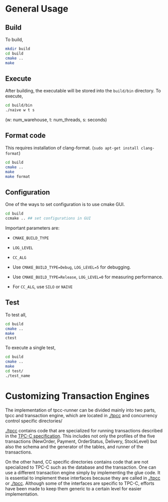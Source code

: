 # General Usage

## Build
To build, 

```sh
mkdir build
cd build
cmake ..
make
```

## Execute
After building, the executable will be stored into the `build/bin` directory.
To execute, 

```sh
cd build/bin
./naive w t s
```
(w: num_warehouse, t: num_threads, s: seconds)

## Format code
This requires installation of clang-format. (`sudo apt-get install clang-format`)

```sh
cd build
cmake ..
make
make format
```

## Configuration

One of the ways to set configuration is to use cmake GUI.

```sh
cd build
ccmake .. ## set configurations in GUI
```

Important parameters are:
- `CMAKE_BUILD_TYPE`
- `LOG_LEVEL` 
- `CC_ALG`

- Use `CMAKE_BUILD_TYPE=Debug`, `LOG_LEVEL=5` for debugging.
- Use `CMAKE_BUILD_TYPE=Release`, `LOG_LEVEL=0` for measuring performance.
- For `CC_ALG`, use `SILO` or `NAIVE`

## Test

To test all, 

```sh
cd build
cmake ..
make
ctest
```

To execute a single test, 

```sh
cd build
cmake ..
make
cd test/
./test_name
```

# Customizing Transaction Engines

The implementation of tpcc-runner can be divided mainly into two parts, tpcc and transaction engine, which are located in [./tpcc](./tpcc) and concurrency control specific directories/

[./tpcc](./tpcc) contains code that are specialized for running transactions described in the [TPC-C specification](http://tpc.org/tpc_documents_current_versions/pdf/tpc-c_v5.11.0.pdf). This includes not only the profiles of the five transactions (NewOrder, Payment, OrderStatus, Delivery, StockLevel) but also the schema and the generator of the tables, and runner of the transactions.

On the other hand, CC specific directories contains code that are not specialized to TPC-C such as the database and the transaction. One can use a different transaction engine simply by implementing the glue code. It is essential to implement these interfaces because they are called in [./tpcc](./tpcc) or [./tpcc](./test). Although some of the interfaces are specific to TPC-C, efforts have been made to keep them generic to a certain level for easier implementation.